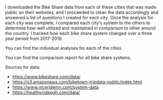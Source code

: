I downloaded the Bike Share data from each of these cities that was made public on their websites, and I proceeded to clean the data
accordingly and answered a list of questions I created for each city. Once the analysis for each city was complete, I compared each 
city's system to the others to determine how well utilized and maintained in comparison to other around the country. I tracked how 
each bike share system changed over a three year period from 2017-2019.

You can find the individual analyses for each of the cities.

You can find the comparison report for all bike share systems.

Sources for data: 
- https://www.bikeshare.com/data/
- https://s3.amazonaws.com/biketown-tripdata-public/index.html
- https://www.niceridemn.com/system-data
- https://healthyridepgh.com/data/
